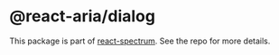 # @react-aria/dialog

This package is part of [react-spectrum](https://github.com/adobe/react-spectrum). See the repo for more details.
